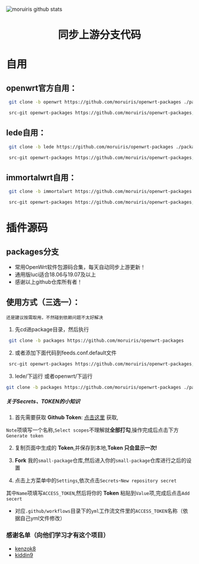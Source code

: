 ![moruiris github stats](https://github-readme-stats.vercel.app/api?username=moruiris&show_icons=true&theme=merko)
<div align="center">
<h1 align="center">同步上游分支代码</h1>
</div>

# 自用
## openwrt官方自用：
```bash
 git clone -b openwrt https://github.com/moruiris/openwrt-packages ./package/openwrt-packages
```
```bash
 src-git openwrt-packages https://github.com/moruiris/openwrt-packages;openwrt
```
## lede自用：
```bash
 git clone -b lede https://github.com/moruiris/openwrt-packages ./package/openwrt-packages
```
```bash
 src-git openwrt-packages https://github.com/moruiris/openwrt-packages;lede
```
## immortalwrt自用：
```bash
 git clone -b immortalwrt https://github.com/moruiris/openwrt-packages ./package/openwrt-packages
```
```bash
 src-git openwrt-packages https://github.com/moruiris/openwrt-packages;immortalwrt
```

# 插件源码
## packages分支
*  常用OpenWrt软件包源码合集，每天自动同步上游更新！
*  通用版luci适合18.06与19.07及以上
*  感谢以上github仓库所有者！
## 使用方式（三选一）：
`还是建议按需取用，不然碰到依赖问题不太好解决`
1. 先cd进package目录，然后执行
```bash
 git clone -b packages https://github.com/moruiris/openwrt-packages
```
2. 或者添加下面代码到feeds.conf.default文件
```bash
 src-git openwrt-packages https://github.com/moruiris/openwrt-packages;packages
```
3. lede/下运行 或者openwrt/下运行
```bash
git clone -b packages https://github.com/moruiris/openwrt-packages ./package/openwrt-packages
```




##### 关于Secrets、TOKEN的小知识

1. 首先需要获取 **Github Token**: [点击这里](https://github.com/settings/tokens/new) 获取,

 `Note`项填写一个名称,`Select scopes`不理解就**全部打勾**,操作完成后点击下方`Generate token`

2. 复制页面中生成的 **Token**,并保存到本地,**Token 只会显示一次!**

3. **Fork** 我的`small-package`仓库,然后进入你的`small-package`仓库进行之后的设置

4. 点击上方菜单中的`Settings`,依次点击`Secrets`-`New repository secret`

其中`Name`项填写`ACCESS_TOKEN`,然后将你的 **Token** 粘贴到`Value`项,完成后点击`Add secert`

* 对应`.github/workflows`目录下的`yml`工作流文件里的`ACCESS_TOKEN`名称（依据自己yml文件修改）



### 感谢名单（向他们学习才有这个项目）
- [kenzok8](https://github.com/kenzok8/small-package)
- [kiddin9](https://github.com/kiddin9/openwrt-packages)
